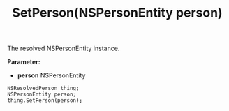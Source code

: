 ﻿---
uid: crmscript_ref_NSResolvedPerson_SetPerson
title: SetPerson(NSPersonEntity person)
intellisense: NSResolvedPerson.SetPerson
keywords: NSResolvedPerson, GetPerson
so.topic: reference
---

The resolved NSPersonEntity instance.

**Parameter:** 
 - **person** NSPersonEntity

```crmscript
NSResolvedPerson thing;
NSPersonEntity person;
thing.SetPerson(person);
```

